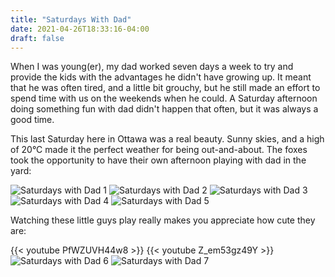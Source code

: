 ```yaml
---
title: "Saturdays With Dad"
date: 2021-04-26T18:33:16-04:00
draft: false
---
```


When I was young(er), my dad worked seven days a week to try and provide the kids with the advantages he didn't have growing up. It meant that he was often tired, and a little bit grouchy, but he still made an effort to spend time with us on the weekends when he could. A Saturday afternoon doing something fun with dad didn't happen that often, but it was always a good time.

This last Saturday here in Ottawa was a real beauty. Sunny skies, and a high of 20&deg;C made it the perfect weather for being out-and-about. The foxes took the opportunity to have their own afternoon playing with dad in the yard:

![Saturdays with Dad 1](/images/posts/saturdays-with-dad/saturdays-with-dad-8.jpg)
![Saturdays with Dad 2](/images/posts/saturdays-with-dad/saturdays-with-dad-0.jpg)
![Saturdays with Dad 3](/images/posts/saturdays-with-dad/saturdays-with-dad-1.jpg)
![Saturdays with Dad 4](/images/posts/saturdays-with-dad/saturdays-with-dad-7.jpg)
![Saturdays with Dad 5](/images/posts/saturdays-with-dad/saturdays-with-dad-4.jpg)

Watching these little guys play really makes you appreciate how cute they are:

{{< youtube PfWZUVH44w8 >}}
{{< youtube Z_em53gz49Y >}}
![Saturdays with Dad 6](/images/posts/saturdays-with-dad/saturdays-with-dad-5.jpg)
![Saturdays with Dad 7](/images/posts/saturdays-with-dad/saturdays-with-dad-6.jpg)